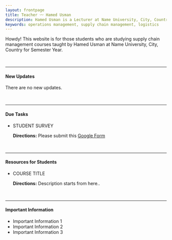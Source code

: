 ```yaml
---
layout: frontpage
title: Teacher 〰 Hamed Usman
description: Hamed Usman is a Lecturer at Name University, City, Country. 
keywords: operations management, supply chain management, logistics
---
```

Howdy! This website is for those students who are studying supply chain management courses taught by Hamed Usman at Name University, City, Country for Semester Year.

<br/>

---

<h4>New Updates</h4>
<p>There are no new updates.</p>

<br/>

---

<h4>Due Tasks</h4>
<ul>
<li>STUDENT SURVEY</li>
<div class="summary"><p><strong>Directions:</strong> Please submit this <a href="https://www.google.com">Google Form</a></p></div>
</ul>

<br/>

---

<h4>Resources for Students</h4>
<ul>
<li>COURSE TITLE</li>
<div class="summary"><p><strong>Directions:</strong> Description starts from here..</p></div>
</ul>

<br/>

---

<h4>Important Information</h4>
<ul>
<li>Important Information 1</li>
<li>Important Information 2</li>
<li>Important Information 3</li>
</ul>
